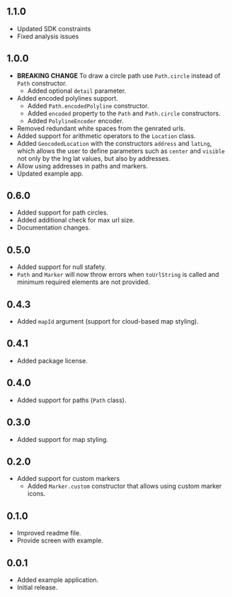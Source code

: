 ## 1.1.0
- Updated SDK constraints
- Fixed analysis issues
## 1.0.0

- **BREAKING CHANGE** To draw a circle path use `Path.circle` instead of `Path` constructor.
  - Added optional `detail` parameter.
- Added encoded polylines support.
  - Added `Path.encodedPolyline` constructor.
  - Added `encoded` property to the `Path` and `Path.circle` constructors.
  - Added `PolylineEncoder` encoder.
- Removed redundant white spaces from the genrated urls.
- Added support for arithmetic operators to the `Location` class.
- Added `GeocodedLocation` with the constructors `address` and `latLng`, which allows the user to define parameters such as `center` and `visible` not only by the lng lat values, but also by addresses.
- Allow using addresses in paths and markers.
- Updated example app.

## 0.6.0

- Added support for path circles.
- Added additional check for max url size.
- Documentation changes.

## 0.5.0

- Added support for null stafety.
- `Path` and `Marker` will now throw errors when `toUrlString` is called and minimum required elements are not provided.

## 0.4.3

- Added `mapId` argument (support for cloud-based map styling).

## 0.4.1

- Added package license.

## 0.4.0

- Added support for paths (`Path` class).

## 0.3.0

- Added support for map styling.

## 0.2.0

- Added support for custom markers
  - Added `Marker.custom` constructor that allows using custom marker icons.

## 0.1.0

- Improved readme file.
- Provide screen with example.

## 0.0.1

- Added example application.
- Initial release.
